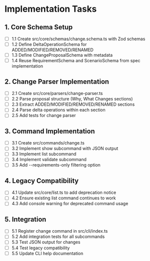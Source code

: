 # Implementation Tasks

## 1. Core Schema Setup
- [ ] 1.1 Create src/core/schemas/change.schema.ts with Zod schemas
- [ ] 1.2 Define DeltaOperationSchema for ADDED/MODIFIED/REMOVED/RENAMED
- [ ] 1.3 Define ChangeProposalSchema with metadata
- [ ] 1.4 Reuse RequirementSchema and ScenarioSchema from spec implementation

## 2. Change Parser Implementation
- [ ] 2.1 Create src/core/parsers/change-parser.ts
- [ ] 2.2 Parse proposal structure (Why, What Changes sections)
- [ ] 2.3 Extract ADDED/MODIFIED/REMOVED/RENAMED sections
- [ ] 2.4 Parse delta operations within each section
- [ ] 2.5 Add tests for change parser

## 3. Command Implementation
- [ ] 3.1 Create src/commands/change.ts
- [ ] 3.2 Implement show subcommand with JSON output
- [ ] 3.3 Implement list subcommand
- [ ] 3.4 Implement validate subcommand
- [ ] 3.5 Add --requirements-only filtering option

## 4. Legacy Compatibility
- [ ] 4.1 Update src/core/list.ts to add deprecation notice
- [ ] 4.2 Ensure existing list command continues to work
- [ ] 4.3 Add console warning for deprecated command usage

## 5. Integration
- [ ] 5.1 Register change command in src/cli/index.ts
- [ ] 5.2 Add integration tests for all subcommands
- [ ] 5.3 Test JSON output for changes
- [ ] 5.4 Test legacy compatibility
- [ ] 5.5 Update CLI help documentation
